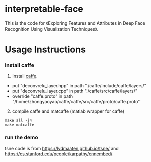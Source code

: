 # interpretable-face
This is the code for 《Exploring Features and Attributes in Deep Face Recognition Using Visualization Techniques》.

# Usage Instructions
### Install caffe
1. Install [caffe](https://github.com/BVLC/caffe).
* put "deconvrelu_layer.hpp" in path "./caffe/include/caffe/layers/"
* put "deconvrelu_layer.cpp” in path "./caffe/src/caffe/layers/"
* override "caffe.proto" in path "/home/zhongyaoyao/caffe/caffe/src/caffe/proto/caffe.proto"

2. compile caffe and matcaffe (matlab wrapper for caffe)
```
make all -j4
make matcaffe
```
### run the demo
tsne code is from https://lvdmaaten.github.io/tsne/ and https://cs.stanford.edu/people/karpathy/cnnembed/


